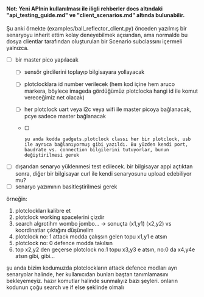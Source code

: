 #### Not: Yeni APInin kullanılması ile iligli rehberler docs altındaki "api_testing_guide.md" ve "client_scenarios.md" altında bulunabilir.
Şu anki örnekte (examples/ball_reflector_client.py) önceden yazılmış bir senaryoyu inherit ettim kolay deneyebilmek açısından, ama normalde bu dosya clientlar tarafından oluşturulan bir Scenario subclassını içermeli yalnızca.

- [ ] bir master pico yapılacak
  - [ ]   sensör girdilerini toplayıp bilgisayara yollayacak
  - [ ]   plotclocklara id number verilecek (hem kod içine hem aruco markera, böylece imageda gördüğümüz plotclocka hangi id ile komut vereceğimiz net olacak)
    
  - [ ]   her plotclock uart veya i2c veya wifi ile master picoya bağlanacak, pcye sadece master bağlanacak
    - [ ]     şu anda kodda gadgets.plotclock classı her bir plotclock, usb ile ayrıca bağlanıyormuş gibi yazıldı. Bu yüzden kendi port, baudrate vs. connection bilgilerini tutuyorlar, bunun değiştirilmesi gerek
          
- [ ]   dışarıdan senaryo yüklenmesi test edilecek. bir bilgisayar appi açtıktan sonra, diğer bir bilgisayar curl ile kendi senaryosunu upload edebiliyor mu?
- [ ]   senaryo yazımının basitleştirilmesi gerek

örneğin:
1) plotclockları kalibre et
2) plotclock working spacelerini çizdir
3) search algrotihm wombo jombo... -> sonuçta (x1,y1) (x2,y2) vs koordinatlar çıktığını düşünelim
4) plotclock no: 1 attack modda çalışsın gelen topu x1,y1 e atsın
5) plotclock no: 0 defence modda takılsın
6) top x2,y2 den geçerse plotclock no:1 topu x3,y3 e atsın, no:0 da x4,y4e atsın
gibi, gibi...

şu anda bizim kodumuzda plotclockların attack defence modları ayrı senaryolar halinde, her kullanıcıdan bunları baştan tanımlamasını bekleyemeyiz. 
hazır komutlar halinde sunmalıyız bazı şeyleri. onların kodunun çoğu search ve if else şeklinde olmalı
      
